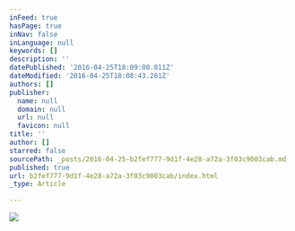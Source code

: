 ```yaml
---
inFeed: true
hasPage: true
inNav: false
inLanguage: null
keywords: []
description: ''
datePublished: '2016-04-25T18:09:00.811Z'
dateModified: '2016-04-25T18:08:43.281Z'
authors: []
publisher:
  name: null
  domain: null
  url: null
  favicon: null
title: ''
author: []
starred: false
sourcePath: _posts/2016-04-25-b2fef777-9d1f-4e28-a72a-3f03c9003cab.md
published: true
url: b2fef777-9d1f-4e28-a72a-3f03c9003cab/index.html
_type: Article

---
```

![](https://the-grid-user-content.s3-us-west-2.amazonaws.com/d7812887-97c7-418c-8d2f-c8ac438adb2e.jpg)